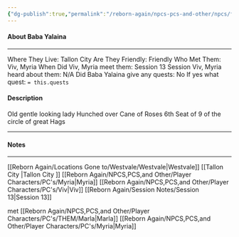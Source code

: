 ```yaml
---
{"dg-publish":true,"permalink":"/reborn-again/npcs-pcs-and-other/npcs/friendly/baba-yalaina/"}
---
```



#### About Baba Yalaina
---
Where They Live: Tallon City 
Are They Friendly: Friendly 
Who Met Them: Viv, Myria
When Did Viv, Myria meet them: Session 13
Session Viv, Myria heard about them: N/A
Did Baba Yalaina give any quests: No
	If yes what quest: `= this.quests`


#### Description
Old gentle looking lady
Hunched over 
Cane of Roses 
6th Seat of 9  of the circle of great Hags

---

#### Notes
---

[[Reborn Again/Locations Gone to/Westvale/Westvale\|Westvale]]
[[Tallon City \|Tallon City ]]
[[Reborn Again/NPCS,PCS,and Other/Player Characters/PC's/Myria\|Myria]]
[[Reborn Again/NPCS,PCS,and Other/Player Characters/PC's/Viv\|Viv]]
[[Reborn Again/Session Notes/Session 13\|Session 13]]

met [[Reborn Again/NPCS,PCS,and Other/Player Characters/PC's/THEM/Marla\|Marla]]
[[Reborn Again/NPCS,PCS,and Other/Player Characters/PC's/Myria\|Myria]]
